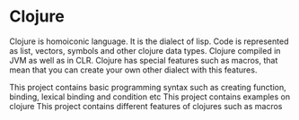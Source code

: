 # Clojure
Clojure is homoiconic language. It is the dialect of lisp. Code is represented as list, vectors, symbols and other clojure data types. Clojure compiled in JVM as well as in CLR. Clojure has special features such as macros, that mean that you can create your own other dialect with this features. 


This project contains basic programming syntax such as creating function, binding, lexical binding and condition etc
This project contains examples on clojure
This project contains different features of clojures such as macros
